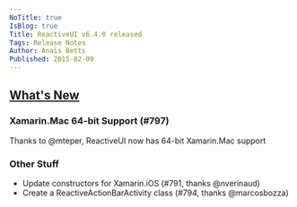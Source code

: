 ```yaml
---
NoTitle: true
IsBlog: true
Title: ReactiveUI v6.4.0 released
Tags: Release Notes
Author: Anaïs Betts
Published: 2015-02-09
---
```


<!--excerpt-->

## [What's New](https://github.com/reactiveui/ReactiveUI/compare/6.3.1...6.4.0)

### Xamarin.Mac 64-bit Support (#797)

Thanks to @mteper, ReactiveUI now has 64-bit Xamarin.Mac support

### Other Stuff
- Update constructors for Xamarin.iOS (#791, thanks @nverinaud)
- Create a ReactiveActionBarActivity class (#794, thanks @marcosbozza)
